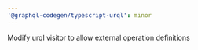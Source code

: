 ```yaml
---
'@graphql-codegen/typescript-urql': minor
---
```


Modify urql visitor to allow external operation definitions
